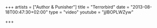 +++
artists = ["Author & Punisher"]
title = "Terrorbird"
date = "2013-08-18T00:47:30+02:00"
type = "video"
youtube = "jjlBOPLWZyw"

+++
